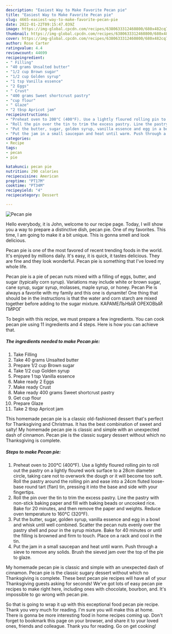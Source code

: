 ```yaml
---
description: "Easiest Way to Make Favorite Pecan pie"
title: "Easiest Way to Make Favorite Pecan pie"
slug: 4665-easiest-way-to-make-favorite-pecan-pie
date: 2022-01-22T09:15:47.039Z
image: https://img-global.cpcdn.com/recipes/6380633312460800/680x482cq70/pecan-pie-recipe-main-photo.jpg
thumbnail: https://img-global.cpcdn.com/recipes/6380633312460800/680x482cq70/pecan-pie-recipe-main-photo.jpg
cover: https://img-global.cpcdn.com/recipes/6380633312460800/680x482cq70/pecan-pie-recipe-main-photo.jpg
author: Rose Carter
ratingvalue: 4.4
reviewcount: 44699
recipeingredient:
- " Filling"
- "40 grams Unsalted butter"
- "1/2 cup Brown sugar"
- "1/2 cup Golden syrup"
- "1 tsp Vanilla essence"
- "2 Eggs"
- " Crust"
- "400 grams Sweet shortcrust pastry"
- "cup flour"
- " Glaze"
- "2 tbsp Apricot jam"
recipeinstructions:
- "Preheat oven to 200°C (400°F). Use a lightly floured rolling pin to roll out the pastry on a lightly floured work surface to a 28cm diameter circle, taking care not to overwork the dough or it will become too soft. Roll the pastry around the rolling pin and ease into a 24cm fluted loose-base round tart (flan) tin, pressing it into the base and side with your fingertips."
- "Roll the pin over the tin to trim the excess pastry. Line the pastry with non-stick baking paper and fill with baking beads or uncooked rice. Bake for 20 minutes, and then remove the paper and weights. Reduce oven temperature to 160°C (320°F)."
- "Put the butter, sugar, golden syrup, vanilla essence and egg in a bowl and whisk until well combined. Scatter the pecan nuts evenly over the pastry shell and pour in the syrup mixture. Bake for 40 minutes or until the filling is browned and firm to touch. Place on a rack and cool in the tin."
- "Put the jam in a small saucepan and heat until warm. Push through a sieve to remove any solids. Brush the sieved jam over the top of the pie to glaze."
categories:
- Recipe
tags:
- pecan
- pie

katakunci: pecan pie 
nutrition: 290 calories
recipecuisine: American
preptime: "PT17M"
cooktime: "PT34M"
recipeyield: "4"
recipecategory: Dessert

---
```



![Pecan pie](https://img-global.cpcdn.com/recipes/6380633312460800/680x482cq70/pecan-pie-recipe-main-photo.jpg)

Hello everybody, it is John, welcome to our recipe page. Today, I will show you a way to prepare a distinctive dish, pecan pie. One of my favorites. This time, I am going to make it a bit unique. This is gonna smell and look delicious.

Pecan pie is one of the most favored of recent trending foods in the world. It's enjoyed by millions daily. It's easy, it is quick, it tastes delicious. They are fine and they look wonderful. Pecan pie is something that I've loved my whole life.

Pecan pie is a pie of pecan nuts mixed with a filling of eggs, butter, and sugar (typically corn syrup). Variations may include white or brown sugar, cane syrup, sugar syrup, molasses, maple syrup, or honey. Pecan Pie is always a favorite with my family and this one is dynamite! One thing that should be in the instructions is that the water and corn starch are mixed together before adding to the sugar mixture. КАРАМЕЛЬНЫЙ ОРЕХОВЫЙ ПИРОГ


To begin with this recipe, we must prepare a few ingredients. You can cook pecan pie using 11 ingredients and 4 steps. Here is how you can achieve that.

<!--inarticleads1-->

##### The ingredients needed to make Pecan pie:

1. Take  Filling
1. Take 40 grams Unsalted butter
1. Prepare 1/2 cup Brown sugar
1. Take 1/2 cup Golden syrup
1. Prepare 1 tsp Vanilla essence
1. Make ready 2 Eggs
1. Make ready  Crust
1. Make ready 400 grams Sweet shortcrust pastry
1. Get cup flour
1. Prepare  Glaze
1. Take 2 tbsp Apricot jam


This homemade pecan pie is a classic old-fashioned dessert that&#39;s perfect for Thanksgiving and Christmas. It has the best combination of sweet and salty! My homemade pecan pie is classic and simple with an unexpected dash of cinnamon. Pecan pie is the classic sugary dessert without which no Thanksgiving is complete. 

<!--inarticleads2-->

##### Steps to make Pecan pie:

1. Preheat oven to 200°C (400°F). Use a lightly floured rolling pin to roll out the pastry on a lightly floured work surface to a 28cm diameter circle, taking care not to overwork the dough or it will become too soft. Roll the pastry around the rolling pin and ease into a 24cm fluted loose-base round tart (flan) tin, pressing it into the base and side with your fingertips.
1. Roll the pin over the tin to trim the excess pastry. Line the pastry with non-stick baking paper and fill with baking beads or uncooked rice. Bake for 20 minutes, and then remove the paper and weights. Reduce oven temperature to 160°C (320°F).
1. Put the butter, sugar, golden syrup, vanilla essence and egg in a bowl and whisk until well combined. Scatter the pecan nuts evenly over the pastry shell and pour in the syrup mixture. Bake for 40 minutes or until the filling is browned and firm to touch. Place on a rack and cool in the tin.
1. Put the jam in a small saucepan and heat until warm. Push through a sieve to remove any solids. Brush the sieved jam over the top of the pie to glaze.


My homemade pecan pie is classic and simple with an unexpected dash of cinnamon. Pecan pie is the classic sugary dessert without which no Thanksgiving is complete. These best pecan pie recipes will have all of your Thanksgiving guests asking for seconds! We&#39;ve got lots of easy pecan pie recipes to make right here, including ones with chocolate, bourbon, and. It&#39;s impossible to go wrong with pecan pie. 

So that is going to wrap it up with this exceptional food pecan pie recipe. Thank you very much for reading. I'm sure you will make this at home. There is gonna be more interesting food in home recipes coming up. Don't forget to bookmark this page on your browser, and share it to your loved ones, friends and colleague. Thank you for reading. Go on get cooking!
